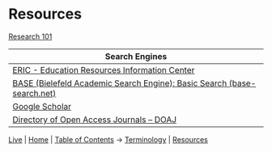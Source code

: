# Resources

[Research 101](https://1drv.ms/p/s!At7D0T4Uz1vync4Xi-q5IHSfuf6P_Q?e=S2D2AM)

| Search Engines |
|---|
| [ERIC - Education Resources Information Center](https://eric.ed.gov/) |
| [BASE (Bielefeld Academic Search Engine): Basic Search (base-search.net)](https://www.base-search.net/)|
|[Google Scholar](https://scholar.google.com/)|
|[Directory of Open Access Journals – DOAJ](https://www.doaj.org/)|

[Live](https://sharpninja.github.io/CRT-Research/) | [Home](.) | [Table of Contents](Table%20of%20Contents) -> [Terminology](CRT%20Terminology) | [Resources](Resources)
